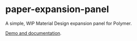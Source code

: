 # paper-expansion-panel
A simple, WIP Material Design expansion panel for Polymer.

[Demo and documentation](http://azumbrunnen.github.io/paper-expansion-panel/).